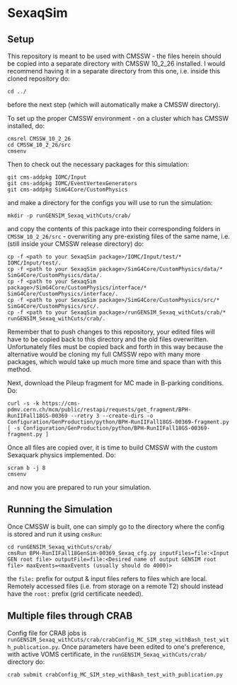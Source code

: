 # SexaqSim
## Setup

This repository is meant to be used with CMSSW - the files herein should be copied into a separate directory with CMSSW 10_2_26 installed.
I would recommend having it in a separate directory from this one, i.e. inside this cloned repository do:

```
cd ../
```
before the next step (which will automatically make a CMSSW directory).

To set up the proper CMSSW environment - on a cluster which has CMSSW
installed, do:

```
cmsrel CMSSW_10_2_26
cd CMSSW_10_2_26/src
cmsenv
```

Then to check out the necessary packages for this simulation:

```
git cms-addpkg IOMC/Input
git cms-addpkg IOMC/EventVertexGenerators
git cms-addpkg SimG4Core/CustomPhysics
```
and make a directory for the configs you will use to run the simulation:

```
mkdir -p runGENSIM_Sexaq_withCuts/crab/
```

and copy the contents of this package into their corresponding folders in `CMSSW_10_2_26/src` - overwriting any pre-existing files of the same name, i.e. (still inside your CMSSW release directory) do:

```
cp -f <path to your SexaqSim package>/IOMC/Input/test/* IOMC/Input/test/.
cp -f <path to your SexaqSim package>/SimG4Core/CustomPhysics/data/* SimG4Core/CustomPhysics/data/.
cp -f <path to your SexaqSim package>/SimG4Core/CustomPhysics/interface/* SimG4Core/CustomPhysics/interface/.
cp -f <path to your SexaqSim package>/SimG4Core/CustomPhysics/src/* SimG4Core/CustomPhysics/src/.
cp -f <path to your SexaqSim package>/runGENSIM_Sexaq_withCuts/crab/* runGENSIM_Sexaq_withCuts/crab/.
```

Remember that to push changes to this repository, your edited files will have to be copied back to this directory and the old files overwritten. Unfortunately files must be copied back and forth in this way because the alternative would be cloning my full CMSSW repo with many more packages, which would take up much more time and space than with this method.

Next, download the Pileup fragment for MC made in B-parking conditions. Do:

```
curl -s -k https://cms-pdmv.cern.ch/mcm/public/restapi/requests/get_fragment/BPH-RunIIFall18GS-00369 --retry 3 --create-dirs -o Configuration/GenProduction/python/BPH-RunIIFall18GS-00369-fragment.py
[ -s Configuration/GenProduction/python/BPH-RunIIFall18GS-00369-fragment.py ]
```

Once all files are copied over, it is time to build CMSSW with the custom Sexaquark physics implemented. Do:

```
scram b -j 8
cmsenv
```

and now you are prepared to run your simulation.


## Running the Simulation

Once CMSSW is built, one can simply go to the directory where the config is stored and run it using `cmsRun`:

```
cd runGENSIM_Sexaq_withCuts/crab/
cmsRun BPH-RunIIFall18GenSim-00369_Sexaq_cfg.py inputFiles=file:<Input GEN root file> outputFile=file:<Desired name of output GENSIM root file> maxEvents=<maxEvents (usually should do 4000)>
```

the `file:` prefix for output & input files refers to files which are local. Remotely accessed files (i.e. from storage on a remote T2) should instead have the `root:` prefix (grid certificate needed). 


## Multiple files through CRAB

Config file for CRAB jobs is `runGENSIM_Sexaq_withCuts/crab/crabConfig_MC_SIM_step_withBash_test_with_publication.py`. Once parameters have been edited to one's preference, with active VOMS certificate, in the `runGENSIM_Sexaq_withCuts/crab/` directory do:

```
crab submit crabConfig_MC_SIM_step_withBash_test_with_publication.py
```

